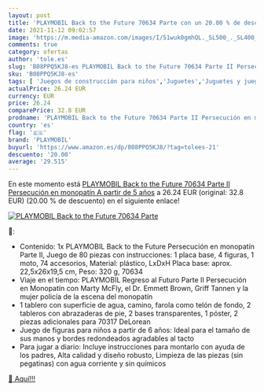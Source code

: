 ```yaml
---
layout: post
title: 'PLAYMOBIL Back to the Future 70634 Parte con un 20.00 % de descuento'
date: 2021-11-12 09:02:57
image: 'https://m.media-amazon.com/images/I/51wuk0gmhQL._SL500_._SL400_.jpg'
comments: true
category: ofertas
author: 'tole.es'
slug: 'B08PPQ5KJ8-es PLAYMOBIL Back to the Future 70634 Parte II Persecución en...'
sku: 'B08PPQ5KJ8-es'
tags: [ 'Juegos de construcción para niños','Juguetes','Juguetes y juegos','Sets de construcción','playmobil', ]
actualPrice: 26.24 EUR
currency: EUR
price: 26.24
comparePrice: 32.8 EUR
prodname: 'PLAYMOBIL Back to the Future 70634 Parte II Persecución en monopatín  A partir de 5 años'
country: 'es'
flag: '🇪🇸'
brand: 'PLAYMOBIL'
buyurl: 'https://www.amazon.es/dp/B08PPQ5KJ8/?tag=tolees-21'
descuento: '20.00'
average: '29.515'
---
```


En este momento está [PLAYMOBIL Back to the Future 70634 Parte II Persecución en monopatín  A partir de 5 años](https://www.amazon.es/dp/B08PPQ5KJ8/?tag=tolees-21) a 26.24 EUR (original: 32.8 EUR) (20.00 %  de descuento) en el siguiente enlace!

[![PLAYMOBIL Back to the Future 70634 Parte](https://m.media-amazon.com/images/I/51wuk0gmhQL._SL500_._SL400_.jpg)](https://www.amazon.es/dp/B08PPQ5KJ8/?tag=tolees-21)

🔎:

- Contenido: 1x PLAYMOBIL Back to the Future Persecución en monopatín Parte II, Juego de 80 piezas con instrucciones: 1 placa base, 4 figuras, 1 moto, 74 accesorios, Material: plástico, LxDxH Placa base: aprox. 22,5x26x19,5 cm, Peso: 320 g, 70634
- Viaje en el tiempo: PLAYMOBIL Regreso al Futuro Parte II Persecución en Monopatín con Marty McFly, el Dr. Emmett Brown, Griff Tannen y la mujer policía de la escena del monopatín
- 1 tablero con superficie de agua, camino, farola como telón de fondo, 2 tableros con abrazaderas de pie, 2 bases transparentes, 1 póster, 2 piezas adicionales para 70317 DeLorean
- Juego de figuras para niños a partir de 6 años: Ideal para el tamaño de sus manos y bordes redondeados agradables al tacto
- Para jugar a diario: Incluye instrucciones para montarlo con ayuda de los padres, Alta calidad y diseño robusto, Limpieza de las piezas (sin pegatinas) con agua corriente y sin químicos

[🛒 Aquí!!!](https://www.amazon.es/dp/B08PPQ5KJ8/?tag=tolees-21)
